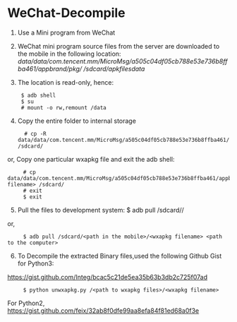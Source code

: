 # WeChat-Decompile

1. Use a Mini program from WeChat
2. WeChat mini program source files from the server are downloaded to the mobile in the following location:
        *data/data/com.tencent.mm/MicroMsg/a505c04df05cb788e53e736b8ffba461/appbrand/pkg/<wxapkg filename> /sdcard/apkfilesdata*
  
3. The location is read-only, hence:
       
        $ adb shell
        $ su
        # mount -o rw,remount /data
  
4. Copy the entire folder to internal storage
       
         # cp -R data/data/com.tencent.mm/MicroMsg/a505c04df05cb788e53e736b8ffba461/appbrand/pkg/ /sdcard/
  
  or, Copy one particular wxapkg file and exit the adb shell:
       
         # cp data/data/com.tencent.mm/MicroMsg/a505c04df05cb788e53e736b8ffba461/appbrand/pkg/<wxapkg filename> /sdcard/
         # exit
         $ exit

5. Pull the files to development system:
         $ adb pull /sdcard/<path in the mobile>/ <path to the computer>
  
  or, 
  
         $ adb pull /sdcard/<path in the mobile>/<wxapkg filename> <path to the computer>
  
 6. To Decompile the extracted Binary files,used the following Github Gist for Python3:
        
   https://gist.github.com/Integ/bcac5c21de5ea35b63b3db2c725f07ad      
  
         $ python unwxapkg.py /<path to wxapkg files>/<wxapkg filename>
  
  For Python2, 
  https://gist.github.com/feix/32ab8f0dfe99aa8efa84f81ed68a0f3e
  
 
